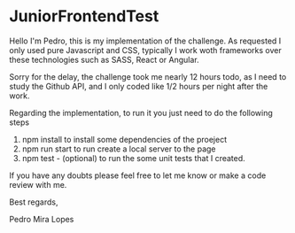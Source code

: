 # JuniorFrontendTest

Hello I'm Pedro, this is my implementation of the challenge. As requested I only used pure Javascript and CSS, typically I work woth frameworks over these technologies such as SASS, React or Angular.

Sorry for the delay, the challenge took me nearly 12 hours todo, as I need to study the Github API, and I only coded like 1/2 hours per night after the work. 

Regarding the implementation, to run it you just need to do the following steps

1. npm install to install some dependencies of the proeject 
2. npm run start to run create a local server to the page
3. npm test - (optional) to run the some unit tests that I created.

If you have any doubts please feel free to let me know or make a code review with me.

Best regards,

Pedro Mira Lopes

